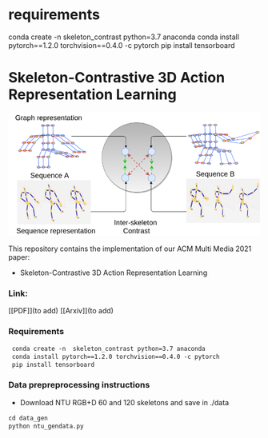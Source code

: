 # requirements
conda create -n  skeleton_contrast python=3.7 anaconda
conda install pytorch==1.2.0 torchvision==0.4.0 -c pytorch
pip install tensorboard


# Skeleton-Contrastive 3D Action Representation Learning

![arch](images/teaser.png)

This repository contains the implementation of our ACM Multi Media 2021 paper:

* Skeleton-Contrastive 3D Action Representation Learning

### Link: 

[[PDF]](to add)
[[Arxiv]](to add)

### Requirements
```
 conda create -n  skeleton_contrast python=3.7 anaconda
 conda install pytorch==1.2.0 torchvision==0.4.0 -c pytorch
 pip install tensorboard

```

### Data prepreprocessing instructions
*  Download NTU RGB+D 60 and 120 skeletons and save in ./data
```
cd data_gen
python ntu_gendata.py
```
